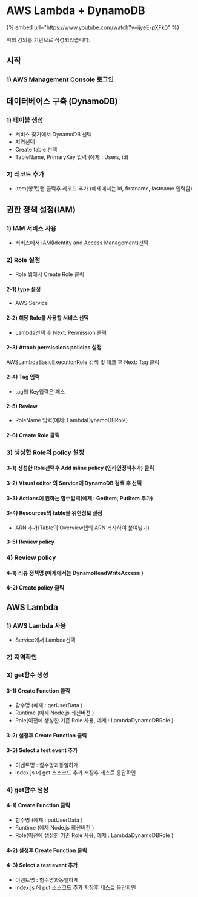 # AWS Lambda + DynamoDB

{% embed url="https://www.youtube.com/watch?v=ijyeE-pXFk0" %}

위의 강의를 기반으로 작성되었습니다. 

## 시작 

### 1\) AWS Management Console 로그인

## 데이터베이스 구축 \(DynamoDB\)

### 1\) 테이블 생성 

* 서비스 찾기에서 DynamoDB 선택 
* 지역선택 
* Create table 선택 
* TableName, PrimaryKey 입력 \(예제 : Users, id\) 

### 2\) 레코드 추가 

* Item\(항목\)탭 클릭후 레코드 추가 \(예제에서는 id, firstname, lastname 입력함\)

## 권한 정책 설정\(IAM\)

### 1\) IAM 서비스 사용 

* 서비스에서 IAM\(Identity and Access Management\)선택

### 2\) Role 설정 

* Role 탭에서 Create Role 클릭 

#### 2-1\) type 설정 

* AWS Service 

#### **2-2\) 해당 Role를 사용할 서비스 선택** 

*  Lambda선택 후 Next: Permission 클릭

#### 2-3\) Attach permissions policies 설정  

AWSLambdaBasicExecutionRole 검색 및 체크 후 Next: Tag 클릭 

#### 2-4\) Tag 입력 

* tag의 Key입력은 패스

#### 2-5\) Review

* RoleName 입력\(예제: LambdaDynamoDBRole\) 

#### 2-6\) Create Role 클릭 

### 3\) 생성한 Role의 policy 설정 

#### 3-1\) 생성한 Role선택후 Add inline policy \(인라인정책추가\) 클릭  

#### 3-2\) Visual editor 의 Service에 DynamoDB 검색 후 선택 

#### 3-3\) Actions에 원하는 함수입력\(예제 :  GetItem, PutItem 추가\)   

#### 3-4\) Resources의 table을 위한정보 설정 

* ARN 추가\(Table의 Overview탭의 ARN 복사하여 붙여넣기\) 

#### 3-5\) Review policy 

### 4\) Review policy 

#### 4-1\) 리뷰 정책명 \(예제에서는 DynamoReadWriteAccess \) 

#### 4-2\) Create policy 클릭  

## AWS Lambda

### 1\) AWS Lambda 사용 

* Service에서 Lambda선택 

### 2\) 지역확인

### 3\) get함수 생성 

#### 3-1\) Create Function 클릭 

* 함수명 \(예제 : getUserData \)
* Runtime \(예제 Node.js 최신버전 \) 
* Role\(이전에 생성한 기존 Role 사용, 예제 : LambdaDynamoDBRole \) 

#### 3-2\) 설정후 Create Function 클릭

#### 3-3\) Select a test event 추가 

* 이벤트명 : 함수명과동일하게 
* index.js 에 get 소스코드 추가 저장후 테스트 응답확인

### 4\) get함수 생성 

#### 4-1\) Create Function 클릭 

* 함수명 \(예제 : putUserData \)
* Runtime \(예제 Node.js 최신버전 \) 
* Role\(이전에 생성한 기존 Role 사용, 예제 : LambdaDynamoDBRole \) 

#### 4-2\) 설정후 Create Function 클릭

#### 4-3\) Select a test event 추가 

* 이벤트명 : 함수명과동일하게 
* index.js 에 put 소스코드 추가 저장후 테스트 응답확인

